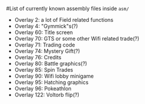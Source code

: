 #List of currently known assembly files inside `asm/`

- Overlay 2: a lot of Field related functions
- Overlay 4: "Gymmick"s(?)
- Overlay 60: Title screen
- Overlay 70: GTS or some other Wifi related trade(?)
- Overlay 71: Trading code
- Overlay 74: Mystery Gift(?)
- Overlay 76: Credits
- Overlay 80: Battle graphics(?)
- Overlay 85: Spin Trades
- Overlay 90: Wifi lobby minigame
- Overlay 95: Hatching graphics
- Overlay 96: Pokeathlon
- Overlay 122: Voltorb flip(?)

